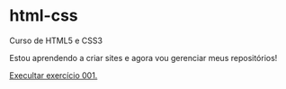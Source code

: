 # html-css
 Curso de HTML5 e CSS3

 Estou aprendendo a criar sites e agora vou gerenciar meus repositórios!

 <a href="https://fabricioliquesley.github.io/html-css/exercicios;ex001/index.html">Execultar exercício 001.</a>